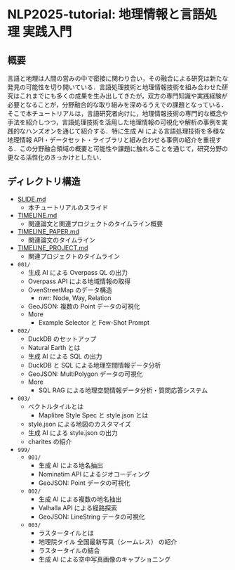 # NLP2025-tutorial: 地理情報と言語処理 実践入門

## 概要

言語と地理は人間の営みの中で密接に関わり合い，その融合による研究は新たな発見の可能性を切り開いている．言語処理技術と地理情報技術を組み合わせた研究はこれまでにも多くの成果を生み出してきたが，双方の専門知識や実践経験が必要となることが，分野融合的な取り組みを深めるうえでの課題となっている．そこで本チュートリアルは，言語研究者向けに，地理情報技術の専門的な概念や手法を紹介しつつ，言語処理技術を活用した地理情報の可視化や解析の事例を実践的なハンズオンを通じて紹介する．特に生成 AI による言語処理技術を多様な地理情報 API・データセット・ライブラリと組み合わせる事例の紹介を重視する．この分野融合領域の概要と可能性や課題に触れることを通じて，研究分野の更なる活性化のきっかけとしたい．

## ディレクトリ構造

- [SLIDE.md](SLIDE.md)
  - 本チュートリアルのスライド
- [TIMELINE.md](TIMELINE.md)
  - 関連論文と関連プロジェクトのタイムライン概要
- [TIMELINE_PAPER.md](TIMELINE_PAPER.md)
  - 関連論文のタイムライン
- [TIMELINE_PROJECT.md](TIMELINE_PROJECT.md)
  - 関連プロジェクトのタイムライン
- `001/`
  - 生成 AI による Overpass QL の出力
  - Overpass API による地域情報の取得
  - OvenStreetMap のデータ構造
    - nwr: Node, Way, Relation
  - GeoJSON: 複数の Point データの可視化
  - More
    - Example Selector と Few-Shot Prompt
- `002/`
  - DuckDB のセットアップ
  - Natural Earth とは
  - 生成 AI による SQL の出力
  - DuckDB と SQL による地理空間情報データ分析
  - GeoJSON: MultiPolygon データの可視化
  - More
    - SQL RAG による地理空間情報データ分析・質問応答システム
- `003/`
  - ベクトルタイルとは
    - Maplibre Style Spec と style.json とは
  - style.json による地図のカスタマイズ
  - 生成 AI による style.json の出力
  - charites の紹介
- `999/`
  - `001/`
    - 生成 AI による地名抽出
    - Nominatim API によるジオコーディング
    - GeoJSON: Point データの可視化
  - `002/`
    - 生成 AI による複数の地名抽出
    - Valhalla API による経路探索
    - GeoJSON: LineString データの可視化
  - `003/`
    - ラスタータイルとは
    - 地理院タイル 全国最新写真（シームレス） の紹介
    - ラスタータイルの結合
    - 生成 AI による空中写真画像のキャプショニング
